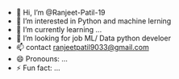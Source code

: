 - 👋 Hi, I’m @Ranjeet-Patil-19
- 👀 I’m interested in Python and machine lerning
- 🌱 I’m currently learning ...
- 💞️ I’m looking for job ML/ Data python develoer
- 📫 contact ranjeetpatil9033@gmail.com
- 😄 Pronouns: ...
- ⚡ Fun fact: ...

<!---
Ranjeet-Patil-19/Ranjeet-Patil-19 is a ✨ special ✨ repository because its `README.md` (this file) appears on your GitHub profile.
You can click the Preview link to take a look at your changes.
--->
